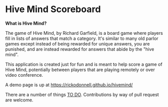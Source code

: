 # Hive Mind Scoreboard
**What is Hive Mind?**

The game of Hive Mind, by Richard Garfield, is a board game where players fill in lists
of answers that match a category.  It's similar to many old parlor games except instead
of being rewarded for unique answers, you are punished, and are instead rewarded for
answers that abide by the "hive mind".

This application is created just for fun and is meant to help score a game of Hive Mind,
potentially between players that are playing remotely or over video conference.

A demo page is up at https://rickodonnell.github.io/hivemind/

There are a number of things [TO DO](TODO.md).  Contributions by way of pull request are welcome.
